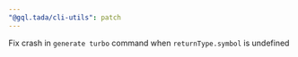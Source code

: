 ```yaml
---
"@gql.tada/cli-utils": patch
---
```


Fix crash in `generate turbo` command when `returnType.symbol` is undefined
